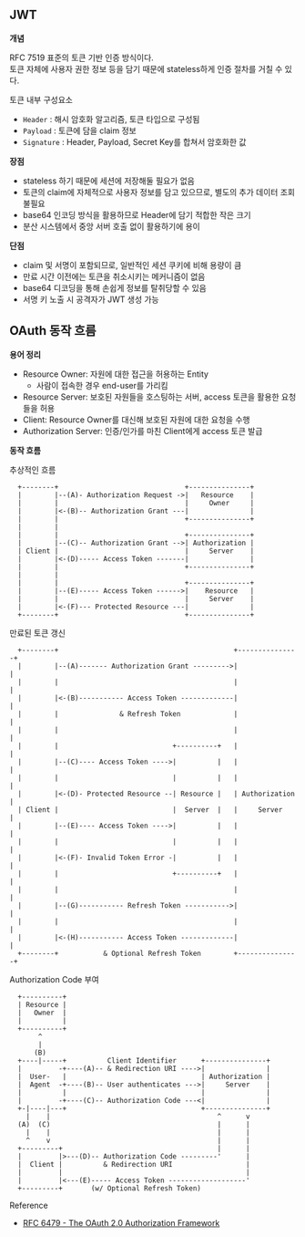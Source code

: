 ## JWT

**개념**

RFC 7519 표준의 토큰 기반 인증 방식이다.  
토큰 자체에 사용자 권한 정보 등을 담기 때문에 stateless하게 인증 절차를 거칠 수 있다.

토큰 내부 구성요소

- `Header` : 해시 암호화 알고리즘, 토큰 타입으로 구성됨
- `Payload` : 토큰에 담을 claim 정보
- `Signature` : Header, Payload, Secret Key를 합쳐서 암호화한 값

**장점**

- stateless 하기 때문에 세션에 저장해둘 필요가 없음
- 토큰의 claim에 자체적으로 사용자 정보를 담고 있으므로, 별도의 추가 데이터 조회 불필요
- base64 인코딩 방식을 활용하므로 Header에 담기 적합한 작은 크기
- 분산 시스템에서 중앙 서버 호출 없이 활용하기에 용이

**단점**

- claim 및 서명이 포함되므로, 일반적인 세션 쿠키에 비해 용량이 큼
- 만료 시간 이전에는 토큰을 취소시키는 메커니즘이 없음
- base64 디코딩을 통해 손쉽게 정보를 탈취당할 수 있음
- 서명 키 노출 시 공격자가 JWT 생성 가능

## OAuth 동작 흐름

**용어 정리**

- Resource Owner: 자원에 대한 접근을 허용하는 Entity
  - 사람이 접속한 경우 end-user를 가리킴
- Resource Server: 보호된 자원들을 호스팅하는 서버, access 토큰을 활용한 요청들을 허용
- Client: Resource Owner를 대신해 보호된 자원에 대한 요청을 수행
- Authorization Server: 인증/인가를 마친 Client에게 access 토큰 발급

**동작 흐름**

추상적인 흐름

```
  +--------+                               +---------------+
  |        |--(A)- Authorization Request ->|   Resource    |
  |        |                               |     Owner     |
  |        |<-(B)-- Authorization Grant ---|               |
  |        |                               +---------------+
  |        |
  |        |                               +---------------+
  |        |--(C)-- Authorization Grant -->| Authorization |
  | Client |                               |     Server    |
  |        |<-(D)----- Access Token -------|               |
  |        |                               +---------------+
  |        |
  |        |                               +---------------+
  |        |--(E)----- Access Token ------>|    Resource   |
  |        |                               |     Server    |
  |        |<-(F)--- Protected Resource ---|               |
  +--------+                               +---------------+
```

만료된 토큰 갱신

```
  +--------+                                           +---------------+
  |        |--(A)------- Authorization Grant --------->|               |
  |        |                                           |               |
  |        |<-(B)----------- Access Token -------------|               |
  |        |               & Refresh Token             |               |
  |        |                                           |               |
  |        |                            +----------+   |               |
  |        |--(C)---- Access Token ---->|          |   |               |
  |        |                            |          |   |               |
  |        |<-(D)- Protected Resource --| Resource |   | Authorization |
  | Client |                            |  Server  |   |     Server    |
  |        |--(E)---- Access Token ---->|          |   |               |
  |        |                            |          |   |               |
  |        |<-(F)- Invalid Token Error -|          |   |               |
  |        |                            +----------+   |               |
  |        |                                           |               |
  |        |--(G)----------- Refresh Token ----------->|               |
  |        |                                           |               |
  |        |<-(H)----------- Access Token -------------|               |
  +--------+           & Optional Refresh Token        +---------------+
```

Authorization Code 부여

```
  +----------+
  | Resource |
  |   Owner  |
  |          |
  +----------+
       ^
       |
      (B)
  +----|-----+          Client Identifier      +---------------+
  |         -+----(A)-- & Redirection URI ---->|               |
  |  User-   |                                 | Authorization |
  |  Agent  -+----(B)-- User authenticates --->|     Server    |
  |          |                                 |               |
  |         -+----(C)-- Authorization Code ---<|               |
  +-|----|---+                                 +---------------+
    |    |                                         ^      v
  (A)  (C)                                         |      |
    |    |                                         |      |
    ^    v                                         |      |
  +---------+                                      |      |
  |         |>---(D)-- Authorization Code ---------'      |
  |  Client |          & Redirection URI                  |
  |         |                                             |
  |         |<---(E)----- Access Token -------------------'
  +---------+       (w/ Optional Refresh Token)
```

Reference

- [RFC 6479 - The OAuth 2.0 Authorization Framework](https://datatracker.ietf.org/doc/html/rfc6749#section-1.2)
